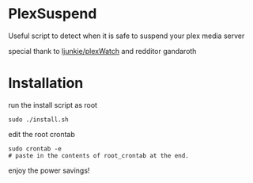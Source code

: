 # PlexSuspend
Useful script to detect when it is safe to suspend your plex media server

special thank to [ljunkie/plexWatch](https://github.com/ljunkie/plexWatch) and redditor gandaroth

# Installation
run the install script as root 
```
sudo ./install.sh
```
edit the root crontab
```
sudo crontab -e
# paste in the contents of root_crontab at the end.
```
enjoy the power savings!
